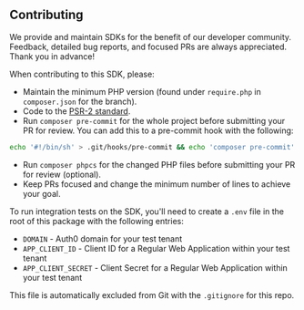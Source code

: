 ## Contributing

We provide and maintain SDKs for the benefit of our developer community. Feedback, detailed bug reports, and focused PRs are always appreciated. Thank you in advance!

When contributing to this SDK, please:

- Maintain the minimum PHP version (found under `require.php` in `composer.json` for the branch).
- Code to the [PSR-2 standard](https://github.com/php-fig/fig-standards/blob/master/accepted/PSR-2-coding-style-guide.md).
- Run `composer pre-commit` for the whole project before submitting your PR for review. You can add this to a pre-commit hook with the following:

```bash
echo '#!/bin/sh' > .git/hooks/pre-commit && echo 'composer pre-commit' >> .git/hooks/pre-commit
```

- Run `composer phpcs` for the changed PHP files before submitting your PR for review (optional). 
- Keep PRs focused and change the minimum number of lines to achieve your goal.

To run integration tests on the SDK, you'll need to create a `.env` file in the root of this package with the following entries:

- `DOMAIN` - Auth0 domain for your test tenant
- `APP_CLIENT_ID` - Client ID for a Regular Web Application within your test tenant
- `APP_CLIENT_SECRET` - Client Secret for a Regular Web Application within your test tenant

This file is automatically excluded from Git with the `.gitignore` for this repo.
